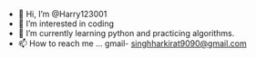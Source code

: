 - 👋 Hi, I’m @Harry123001
- 👀 I’m interested in coding
- 🌱 I’m currently learning python and practicing algorithms.
- 📫 How to reach me ... gmail- singhharkirat9090@gmail.com

<!---
Harry123001/Harry123001 is a ✨ special ✨ repository because its `README.md` (this file) appears on your GitHub profile.
You can click the Preview link to take a look at your changes.
--->
